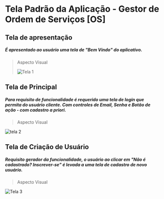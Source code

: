 # Tela Padrão da Aplicação - Gestor de Ordem de Serviços [OS]

## Tela de apresentação

##### É apresentado ao usuário uma tela de "Bem Vindo" do aplicativo.

> Aspecto Visual
> 
> ![Tela 1](https://user-images.githubusercontent.com/76191741/236713740-a27a0292-e5c0-4bfb-9149-0fbf43ff0bdd.JPG)

 
## Tela de Principal

##### Para requisito de funcionalidade é requerido uma tela de login que permita do usuário cliente. Com controles de Email, Senha e Botão de ação - com cadastro a priori.

> Aspecto Visual
> 
  ![tela 2](https://user-images.githubusercontent.com/76191741/236714092-873db82c-f233-47eb-9c9a-651be8913c2e.JPG)
  

## Tela de Criação de Usuário

##### Requisito gerador da funcionalidade, o usuário ao clicar em "Não é cadastrado? Inscrever-se" é levada a uma tela de cadastro de novo usuário.
        
> Aspecto Visual
> 
![Tela 3](https://user-images.githubusercontent.com/76191741/236714346-3a42d9da-e4bb-4bc2-8da6-27b1e7f3096b.JPG)
        



